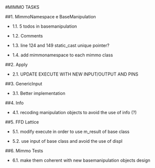 #MIMMO TASKS

##1. MimmoNamespace e BaseManipulation

 - 1.1. 5 todos in basemanipulation

 - 1.2. Comments   

 - 1.3. line 124 and 149 static_cast unique pointer?

 - 1.4. add mimmonamespace to each mimmo class


##2. Apply

 - 2.1. UPDATE EXECUTE WITH NEW INPUT/OUTPUT AND PINS


##3. GenericInput

 - 3.1. Better implementation


##4. Info

 - 4.1. recoding manipulation objects to avoid the use of info (?)


##5. FFD Lattice

 - 5.1. modify execute in order to use m_result of base class

- 5.2. use input of base class and avoid the use of displ


##6. Mimmo Tests

- 6.1. make them coherent with new basemanipulation objects design




